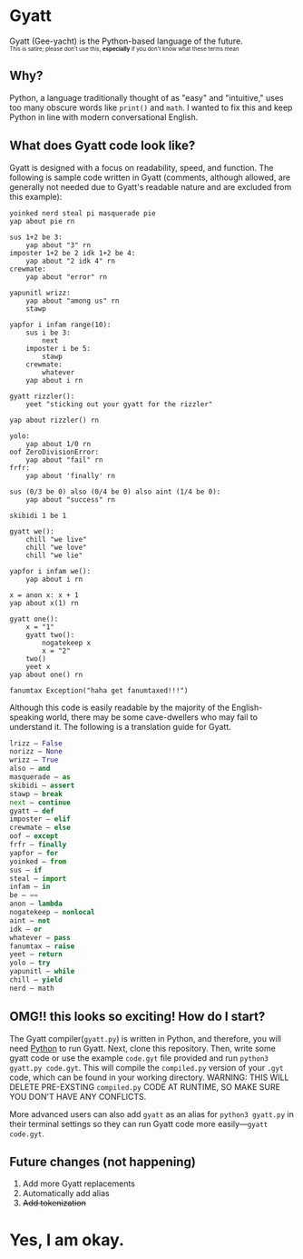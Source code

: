 # Gyatt
Gyatt (Gee-yacht) is the Python-based language of the future.
<br><sub><sup>This is satire; please don't use this, **especially** if you don't know what these terms mean</sup></sub>

## Why?
Python, a language traditionally thought of as "easy" and "intuitive," uses too many obscure words like `print()` and `math`. I wanted to fix this and keep Python in line with modern conversational English.

## What does Gyatt code look like?
Gyatt is designed with a focus on readability, speed, and function.
The following is sample code written in Gyatt (comments, although allowed, are generally not needed due to Gyatt's readable nature and are excluded from this example):

```gyatt
yoinked nerd steal pi masquerade pie
yap about pie rn

sus 1+2 be 3:
	yap about "3" rn
imposter 1+2 be 2 idk 1+2 be 4:
	yap about "2 idk 4" rn
crewmate:
	yap about "error" rn

yapunitl wrizz:
	yap about "among us" rn
	stawp

yapfor i infam range(10):
	sus i be 3:
		next
	imposter i be 5:
		stawp
	crewmate:
		whatever
	yap about i rn

gyatt rizzler():
	yeet "sticking out your gyatt for the rizzler"

yap about rizzler() rn

yolo:
	yap about 1/0 rn
oof ZeroDivisionError:
	yap about "fail" rn
frfr:
	yap about 'finally' rn

sus (0/3 be 0) also (0/4 be 0) also aint (1/4 be 0):
	yap about "success" rn

skibidi 1 be 1

gyatt we():
	chill "we live"
	chill "we love"
	chill "we lie"

yapfor i infam we():
	yap about i rn

x = anon x: x + 1
yap about x(1) rn

gyatt one():
	x = "1"
	gyatt two():
		nogatekeep x
		x = "2"
	two()
	yeet x
yap about one() rn

fanumtax Exception("haha get fanumtaxed!!!")
```
Although this code is easily readable by the majority of the English-speaking world, there may be some cave-dwellers who may fail to understand it. The following is a translation guide for Gyatt.
```python
lrizz — False
norizz — None
wrizz — True
also — and
masquerade — as
skibidi — assert
stawp — break
next — continue
gyatt — def
imposter — elif
crewmate — else
oof — except
frfr — finally
yapfor — for
yoinked — from
sus — if
steal — import
infam — in
be — ==
anon — lambda
nogatekeep — nonlocal
aint — not
idk — or
whatever — pass
fanumtax — raise
yeet — return
yolo — try
yapunitl — while
chill — yield
nerd — math
```

## OMG!! this looks so exciting! How do I start?
The Gyatt compiler(`gyatt.py`) is written in Python, and therefore, you will need [Python](https://www.python.org/) to run Gyatt. Next, clone this repository. Then, write some gyatt code or use the example `code.gyt` file provided and run `python3 gyatt.py code.gyt`. This will compile the `compiled.py` version of your `.gyt` code, which can be found in your working directory. WARNING: THIS WILL DELETE PRE-EXSTING `compiled.py` CODE AT RUNTIME, SO MAKE SURE YOU DON'T HAVE ANY CONFLICTS. 

More advanced users can also add `gyatt` as an alias for `python3 gyatt.py` in their terminal settings so they can run Gyatt code more easily—`gyatt code.gyt`. 

## Future changes (not happening)
1. Add more Gyatt replacements
2. Automatically add alias
3. ~~Add tokenization~~

# Yes, I am okay.
